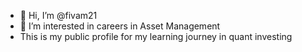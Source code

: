 - 👋 Hi, I’m @fivam21
- 👀 I’m interested in careers in Asset Management
- This is my public profile for my learning journey in quant investing
